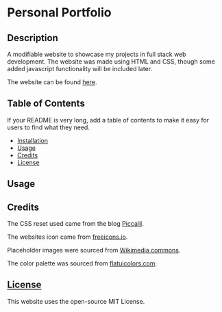 # Personal Portfolio

## Description 
A modifiable website to showcase my projects in full stack web development. The website was made using HTML and CSS, though some added javascript functionality will be included later. 

The website can be found [here]().

## Table of Contents

If your README is very long, add a table of contents to make it easy for users to find what they need.

* [Installation](#installation)
* [Usage](#usage)
* [Credits](#credits)
* [License](#license)

## Usage 

## Credits

The CSS reset used came from the blog [Piccalil](https://piccalil.li/blog/a-modern-css-reset/).

The websites icon came from [freeicons.io](https://freeicons.io/user-interface-icons-3/code-icon-36531).

Placeholder images were sourced from [Wikimedia commons](https://commons.wikimedia.org/wiki/File:Under_Construction_(UC_box).png).

The color palette was sourced from [flatuicolors.com](https://flatuicolors.com/).


## [License](./LICENSE)
This website uses the open-source MIT License.